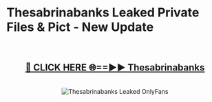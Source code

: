 # Thesabrinabanks Leaked Private Files & Pict - New Update
<br>
<div align="center">
<h2><a href="https://mediafilles.blogspot.com/?title=Thesabrinabanks" rel="nofollow">🔴 CLICK HERE 🌐==►► Thesabrinabanks</a></h2>
<br>
<a href="https://mediafilles.blogspot.com/?title=Thesabrinabanks" rel="nofollow" data-target="animated-image.originalLink"><img src="https://i.ibb.co.com/WyWwxjT/player-gif2.gif" alt="Thesabrinabanks Leaked OnlyFans" style="max-width: 100%; display: inline-block;" data-target="animated-image.originalImage"></a>
</div>
<br>